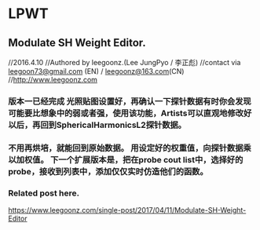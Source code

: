 # LPWT
## Modulate SH Weight Editor. 
//2016.4.10
//Authored by leegoonz.(Lee JungPyo / 李正彪)
//contact via leegoon73@gmail.com (EN) / leegoonz@163.com(CN)
//http://www.leegoonz.com

### 版本一已经完成 光照贴图设置好，再确认一下探针数据有时你会发现可能要比想象中的弱或者强，使用该功能，Artists可以直观地修改好以后，再回到SphericalHarmonicsL2探针数据。 
### 不用再烘培，就能回到原始数据。 用设定好的权重值，向探针数据乘以加权值。 下一个扩展版本是，把在probe cout list中，选择好的probe，接收到列表中，添加仅仅实时仿造他们的函数。

### Related post here.
https://www.leegoonz.com/single-post/2017/04/11/Modulate-SH-Weight-Editor

